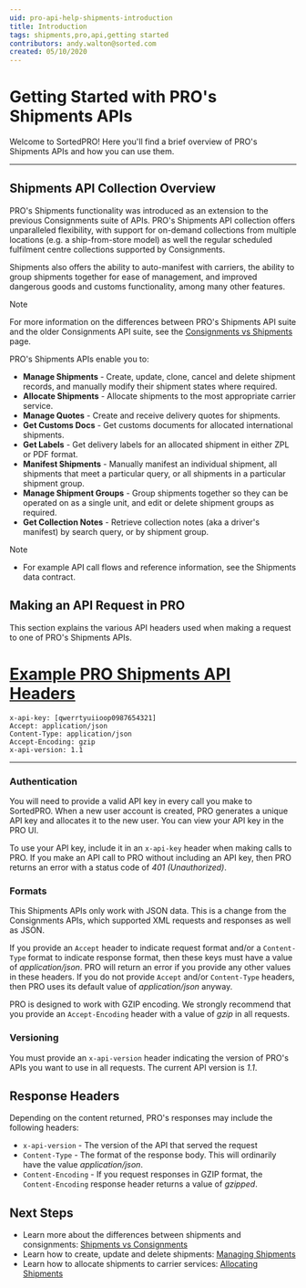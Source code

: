 ```yaml
---
uid: pro-api-help-shipments-introduction
title: Introduction
tags: shipments,pro,api,getting started
contributors: andy.walton@sorted.com
created: 05/10/2020
---
```

# Getting Started with PRO's Shipments APIs

Welcome to SortedPRO! Here you'll find a brief overview of PRO's Shipments APIs and how you can use them.

---

## Shipments API Collection Overview

PRO's Shipments functionality was introduced as an extension to the previous Consignments suite of APIs. PRO's Shipments API collection offers unparalleled flexibility, with support for on-demand collections from multiple locations (e.g. a ship-from-store model) as well the regular scheduled fulfilment centre collections supported by Consignments.

Shipments also offers the ability to auto-manifest with carriers, the ability to group shipments together for ease of management, and improved dangerous goods and customs functionality, among many other features.

> [!NOTE]
>
> For more information on the differences between PRO's Shipments API suite and the older Consignments API suite, see the [Consignments vs Shipments](/pro/api/shipments/consignments_vs_shipments.html) page.

PRO's Shipments APIs enable you to:

* **Manage Shipments** - Create, update, clone, cancel and delete shipment records, and manually modify their shipment states where required.
* **Allocate Shipments** - Allocate shipments to the most appropriate carrier service<!--, allocate within a service group, manually filter services to allocate to, or allocate based on a previous delivery quote -->.
* **Manage Quotes** - Create and receive delivery quotes for shipments.
* **Get Customs Docs** - Get customs documents for allocated international shipments. 
* **Get Labels** - Get delivery labels for an allocated shipment in either ZPL or PDF format.
* **Manifest Shipments** - Manually manifest an individual shipment, all shipments that meet a particular query, or all shipments in a particular shipment group. 
* **Manage Shipment Groups** - Group shipments together so they can be operated on as a single unit, and edit or delete shipment groups as required.
* **Get Collection Notes** - Retrieve collection notes (aka a driver's manifest) by search query, or by shipment group.
<!--* **Track Shipments** - Return tracking updates for a given shipment.--> 

> [!NOTE]
>
> * For example API call flows and reference information, see the Shipments data contract.

## Making an API Request in PRO

This section explains the various API headers used when making a request to one of PRO's Shipments APIs.

# [Example PRO Shipments API Headers](#tab/example-pro-shipments-api-headers)

```
x-api-key: [qwerrtyuiioop0987654321]
Accept: application/json
Content-Type: application/json 
Accept-Encoding: gzip 
x-api-version: 1.1

```
---

### Authentication

You will need to provide a valid API key in every call you make to SortedPRO. When a new user account is created, PRO generates a unique API key and allocates it to the new user. You can view your API key in the PRO UI.

To use your API key, include it in an `x-api-key` header when making calls to PRO. If you make an API call to PRO without including an API key, then PRO returns an error with a status code of _401 (Unauthorized)_.

### Formats

This Shipments APIs only work with JSON data. This is a change from the Consignments APIs, which supported XML requests and responses as well as JSON. 

If you provide an `Accept` header to indicate request format and/or a `Content-Type` format to indicate response format, then these keys must have a value of _application/json_. PRO will return an error if you provide any other values in these headers. If you do not provide `Accept` and/or `Content-Type` headers, then PRO uses its default value of _application/json_ anyway.

PRO is designed to work with GZIP encoding. We strongly recommend that you provide an `Accept-Encoding` header with a value of _gzip_ in all requests.

### Versioning

You must provide an `x-api-version` header indicating the version of PRO's APIs you want to use in all requests. The current API version is _1.1_.

## Response Headers

Depending on the content returned, PRO's responses may include the following headers:

* `x-api-version` - The version of the API that served the request 
* `Content-Type` -  The format of the response body. This will ordinarily have the value _application/json_. 
* `Content-Encoding` -  If you request responses in GZIP format, the `Content-Encoding` response header returns a value of _gzipped_. 

## Next Steps

* Learn more about the differences between shipments and consignments: [Shipments vs Consignments](/pro/api/shipments/consignments_vs_shipments.html)
* Learn how to create, update and delete shipments: [Managing Shipments](/pro/api/shipments/managing_shipments.html)
* Learn how to allocate shipments to carrier services: [Allocating Shipments](/pro/api/shipments/allocating_shipments.html)
